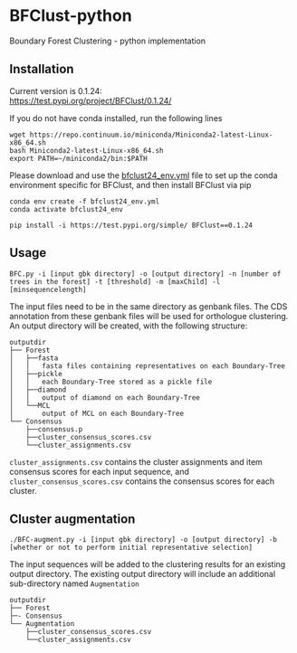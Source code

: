 # BFClust-python
 Boundary Forest Clustering - python implementation

## Installation 
Current version is 0.1.24:     
https://test.pypi.org/project/BFClust/0.1.24/

If you do not have conda installed, run the following lines
```
wget https://repo.continuum.io/miniconda/Miniconda2-latest-Linux-x86_64.sh
bash Miniconda2-latest-Linux-x86_64.sh
export PATH=~/miniconda2/bin:$PATH
```

Please download and use the [bfclust24_env.yml](https://github.com/dsurujon/BFClust-python/blob/master/bfclust24_env.yml) file to set up the conda environment specific for BFClust, and then install BFClust via pip

```
conda env create -f bfclust24_env.yml    
conda activate bfclust24_env

pip install -i https://test.pypi.org/simple/ BFClust==0.1.24
```

## Usage

```
BFC.py -i [input gbk directory] -o [output directory] -n [number of trees in the forest] -t [threshold] -m [maxChild] -l [minsequencelength]
```

The input files need to be in the same directory as genbank files. The CDS annotation from these genbank files will be used for orthologue clustering.    
An output directory will be created, with the following structure:     
```
outputdir
├── Forest
│   ├──fasta
│   │   fasta files containing representatives on each Boundary-Tree
│   ├──pickle
│   │   each Boundary-Tree stored as a pickle file
│   ├──diamond
│   │   output of diamond on each Boundary-Tree
│   └──MCL
│       output of MCL on each Boundary-Tree
└── Consensus
    ├──consensus.p
    ├──cluster_consensus_scores.csv
    └──cluster_assignments.csv
```

```cluster_assignments.csv``` contains the cluster assignments and item consensus scores for each input sequence, and ```cluster_consensus_scores.csv``` contains the consensus scores for each cluster. 

## Cluster augmentation
```
./BFC-augment.py -i [input gbk directory] -o [output directory] -b [whether or not to perform initial representative selection]
```
The input sequences will be added to the clustering results for an existing output directory. The existing output directory will include an additional sub-directory named ```Augmentation```

```
outputdir
├── Forest
├─- Consensus
└── Augmentation
    ├──cluster_consensus_scores.csv
    └──cluster_assignments.csv
```
